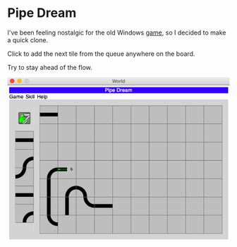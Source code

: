 # Pipe Dream

I've been feeling nostalgic for the old Windows [game](https://en.wikipedia.org/wiki/Pipe_Mania), so I decided to make a quick clone.

Click to add the next tile from the queue anywhere on the board.

Try to stay ahead of the flow.

![Pipe Dream Welcome Screen](./pd-screenshot.png)
